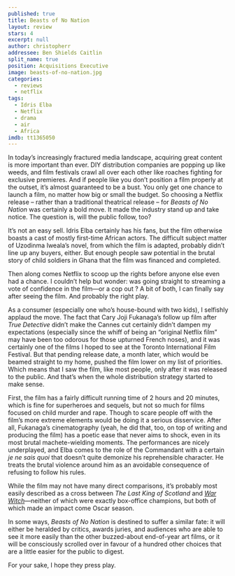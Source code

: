 ```yaml
---
published: true
title: Beasts of No Nation
layout: review
stars: 4
excerpt: null
author: christopherr
addressee: Ben Shields Caitlin
split_name: true
position: Acquisitions Executive
image: beasts-of-no-nation.jpg
categories: 
  - reviews
  - netflix
tags: 
  - Idris Elba
  - Netflix
  - drama
  - air
  - Africa
imdb: tt1365050
---
```


In today’s increasingly fractured media landscape, acquiring great content is more important than ever. DIY distribution companies are popping up like weeds, and film festivals crawl all over each other like roaches fighting for exclusive premieres. And if people like you don’t position a film properly at the outset, it’s almost guaranteed to be a bust.  You only get one chance to launch a film, no matter how big or small the budget. So choosing a Netflix release – rather than a traditional theatrical release – for _Beasts of No Nation_ was certainly a bold move. It made the industry stand up and take notice. The question is, will the public follow, too?

It’s not an easy sell. Idris Elba certainly has his fans, but the film otherwise boasts a cast of mostly first-time African actors. The difficult subject matter of Uzodinma Iweala’s novel, from which the film is adapted, probably didn’t line up any buyers, either. But enough people saw potential in the brutal story of child soldiers in Ghana that the film was financed and completed. 


Then along comes Netflix to scoop up the rights before anyone else even had a chance. I couldn’t help but wonder: was going straight to streaming a vote of confidence in the film—or  a cop out ? A bit of both, I can finally say after seeing the film. And probably the right play. 

As a consumer (especially one who’s house-bound with two kids), I selfishly applaud the move. The fact that Cary Joji Fukanaga’s follow up film after _True Detective_ didn’t make the Cannes cut certainly didn’t dampen my expectations (especially since the whiff of being an “original Netflix film” may have been too odorous for those upturned French noses), and it was certainly one of the films I hoped to see at the Toronto International Film Festival. But that pending release date, a month later, which would be beamed straight to my home, pushed the film lower on my list of priorities. Which means that I saw the film, like most people, only after it was released to the public. And that’s when the whole distribution strategy started to make sense.

First, the film has a fairly difficult running time of 2 hours and 20 minutes, which is fine for superheroes and sequels, but not so much for films focused on child murder and rape. Though to scare people off with the film’s more extreme elements would be doing it a serious disservice. After all, Fukanaga’s cinematography (yeah, he did that, too, on top of writing and producing the film) has a poetic ease that never aims to shock, even in its most brutal machete-wielding moments. The performances are nicely underplayed, and Elba comes to the role of the Commandant with a certain _je ne sais quoi_ that doesn’t quite demonize his reprehensible character. He treats the brutal violence around him as an avoidable consequence of refusing to follow his rules. 

While the film may not have many direct comparisons, it’s probably most easily described as a cross between _The Last King of Scotland_ and [_War Witch_](http://www.dearcastandcrew.com/content/2012/10/5/war-witch-rebelle.html)—neither of which were exactly box-office champions, but both of which made an impact come Oscar season. 

In some ways, _Beasts of No Nation_ is destined to suffer a similar fate: it will either be heralded by critics, awards juries, and audiences who are able to see it more easily than the other buzzed-about end-of-year art films, or it will be consciously scrolled over in favour of a hundred other choices that are a little easier for the public to digest. 

For your sake, I hope they press play.